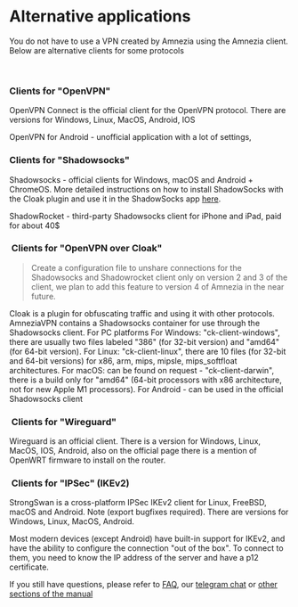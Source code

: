 # Alternative applications

You do not have to use a VPN created by Amnezia using the Amnezia client. 
Below are alternative clients for some protocols

&nbsp;

### Clients for "OpenVPN"

OpenVPN Connect is the official client for the OpenVPN protocol.
There are versions for Windows, Linux, MacOS, Android, IOS

OpenVPN for Android - unofficial application with a lot of settings,


### Clients for "Shadowsocks"


Shadowsocks - official clients for Windows, macOS and Android + ChromeOS.
More detailed instructions on how to install ShadowSocks with the Cloak plugin and use it in the ShadowSocks app [here].   

ShadowRocket - third-party Shadowsocks client for iPhone and iPad, paid for about 40$



###  Clients for "OpenVPN over Cloak"

> Create a configuration file to unshare connections for the Shadowsocks and Shadowrocket client only on version 2 and 3 of the client, we plan to add this feature to version 4 of Amnezia in the near future. 


Cloak is a plugin for obfuscating traffic and using it with other protocols. AmneziaVPN contains a Shadowsocks container for use through the Shadowsocks client.
For PC platforms
For Windows: "ck-client-windows", there are usually two files labeled "386" (for 32-bit version) and "amd64" (for 64-bit version).
For Linux: "ck-client-linux", there are 10 files (for 32-bit and 64-bit versions) for x86, arm, mips, mipsle, mips_softfloat architectures.
For macOS: can be found on request - "ck-client-darwin", there is a build only for "amd64" (64-bit processors with x86 architecture, not for new Apple M1 processors).
For Android - can be used in the official Shadowsocks client

###  Clients for "Wireguard"

Wireguard is an official client.  There is a version for Windows, Linux, MacOS, IOS, Android, 
also on the official page there is a mention of OpenWRT firmware to install on the router.

###  Clients for "IPSec" (IKEv2)

StrongSwan is a cross-platform IPSec IKEv2 client for Linux, FreeBSD, macOS and Android. Note (export bugfixes required).
There are versions for Windows, Linux, MacOS, Android.

Most modern devices (except Android) have built-in support for IKEv2, and have the ability to configure the connection "out of the box". To connect to them, you need to know the IP address of the server and have a p12 certificate.

If you still have questions, please refer to [FAQ], our [telegram chat] or [other sections of the manual]

[amnezia-site-ext-link]: https://amnezia-web-nx1r.vercel.app
[about-int-link]: /about
[FAQ]: ../faq 
[telegram chat]: https://t.me/amnezia_vpn_en
[other sections of the manual]: ../instructions
[here]: https://ru-docs.amnezia.org/guides/cloak-ss-win/

















